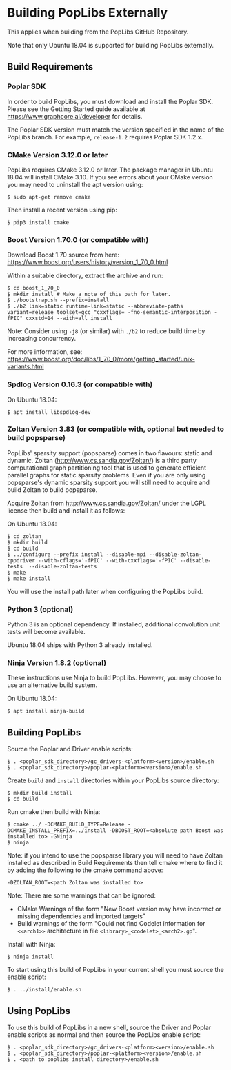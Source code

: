 # Building PopLibs Externally

This applies when building from the PopLibs GitHub Repository.

Note that only Ubuntu 18.04 is supported for building PopLibs externally.

## Build Requirements

### Poplar SDK

In order to build PopLibs, you must download and install the Poplar SDK.
Please see the Getting Started guide available at https://www.graphcore.ai/developer for details.

The Poplar SDK version must match the version specified in the name of the PopLibs branch.
For example, `release-1.2` requires Poplar SDK 1.2.x.

### CMake Version 3.12.0 or later

PopLibs requires CMake 3.12.0 or later. The package manager in Ubuntu 18.04 will install CMake 3.10.
If you see errors about your CMake version you may need to uninstall the apt version using:

    $ sudo apt-get remove cmake

Then install a recent version using pip:

    $ pip3 install cmake

### Boost Version 1.70.0 (or compatible with)

Download Boost 1.70 source from here: https://www.boost.org/users/history/version_1_70_0.html

Within a suitable directory, extract the archive and run:

    $ cd boost_1_70_0
    $ mkdir install # Make a note of this path for later.
    $ ./bootstrap.sh --prefix=install
    $ ./b2 link=static runtime-link=static --abbreviate-paths variant=release toolset=gcc "cxxflags= -fno-semantic-interposition -fPIC" cxxstd=14 --with=all install

Note: Consider using `-j8` (or similar) with `./b2` to reduce build time by increasing concurrency.

For more information, see: https://www.boost.org/doc/libs/1_70_0/more/getting_started/unix-variants.html

### Spdlog Version 0.16.3 (or compatible with)

On Ubuntu 18.04:

    $ apt install libspdlog-dev

### Zoltan Version 3.83 (or compatible with, optional but needed to build popsparse)

PopLibs' sparsity support (popsparse) comes in two flavours: static and dynamic. Zoltan (http://www.cs.sandia.gov/Zoltan/) is a third party computational graph partitioning tool that is used to generate efficient parallel graphs for static sparsity problems. Even if you are only using popsparse's dynamic sparsity support you will still need to acquire and build Zoltan to build popsparse.

Acquire Zoltan from http://www.cs.sandia.gov/Zoltan/ under the LGPL license then build and install it as follows:

On Ubuntu 18.04:

    $ cd zoltan
    $ mkdir build
    $ cd build
    $ ../configure --prefix install --disable-mpi --disable-zoltan-cppdriver --with-cflags='-fPIC' --with-cxxflags='-fPIC' --disable-tests  --disable-zoltan-tests
    $ make
    $ make install

You will use the install path later when configuring the PopLibs build.

### Python 3 (optional)

Python 3 is an optional dependency. If installed, additional convolution unit tests will become available.

Ubuntu 18.04 ships with Python 3 already installed.

### Ninja Version 1.8.2 (optional)

These instructions use Ninja to build PopLibs. However, you may choose to use an alternative build system.

On Ubuntu 18.04:

    $ apt install ninja-build

## Building PopLibs

Source the Poplar and Driver enable scripts:

    $ . <poplar_sdk_directory>/gc_drivers-<platform><version>/enable.sh
    $ . <poplar_sdk_directory>/poplar-<platform><version>/enable.sh

Create `build` and `install` directories within your PopLibs source directory:

    $ mkdir build install
    $ cd build

Run cmake then build with Ninja:

    $ cmake ../ -DCMAKE_BUILD_TYPE=Release -DCMAKE_INSTALL_PREFIX=../install -DBOOST_ROOT=<absolute path Boost was installed to> -GNinja
    $ ninja

Note: if you intend to use the popsparse library you will need to have Zoltan installed as described in Build Requirements then tell cmake where to find it by adding the following to the cmake command above:

    -DZOLTAN_ROOT=<path Zoltan was installed to>

Note: There are some warnings that can be ignored:
 * CMake Warnings of the form "New Boost version may have incorrect or missing dependencies and imported targets"
 * Build warnings of the form "Could not find Codelet information for `<<arch1>>` architecture in file `<library>_<codelet>_<arch2>.gp`".

Install with Ninja:

    $ ninja install

To start using this build of PopLibs in your current shell you must source the enable script:

    $ . ../install/enable.sh

## Using PopLibs

To use this build of PopLibs in a new shell, source the Driver and Poplar
enable scripts as normal and then source the PopLibs enable script:

    $ . <poplar_sdk_directory>/gc_drivers-<platform><version>/enable.sh
    $ . <poplar_sdk_directory>/poplar-<platform><version>/enable.sh
    $ . <path to poplibs install directory>/enable.sh
